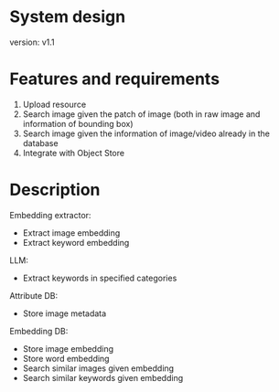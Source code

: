 # System design

version: v1.1

# Features and requirements

1. Upload resource
1. Search image given the patch of image (both in raw image and information of bounding box)
1. Search image given the information of image/video already in the database
1. Integrate with Object Store

# Description

Embedding extractor:

- Extract image embedding
- Extract keyword embedding

LLM:

- Extract keywords in specified categories

Attribute DB:

- Store image metadata

Embedding DB:

- Store image embedding
- Store word embedding
- Search similar images given embedding
- Search similar keywords given embedding
